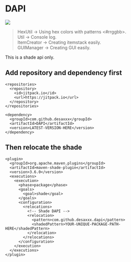 # DAPI
[![](https://jitpack.io/v/desaxxx/DAPI.svg)](https://jitpack.io/#desaxxx/DAPI)

> HexUtil -> Using hex colors with patterns <#rrggbb>.\
Util -> Console log.\
ItemCreator -> Creating itemstack easily.\
GUIManager -> Creating GUI easily.

This is a shade api only.

## Add repository and dependency first
```
<repositories>
  <repository>
    <id>jitpack.io</id>
    <url>https://jitpack.io</url>
  </repository>
</repositories>

<dependency>
  <groupId>com.github.desaxxx</groupId>
  <artifactId>DAPI</artifactId>
  <version>LATEST-VERSION-HERE</version>
</dependency>
```

## Then relocate the shade
```
<plugin>
  <groupId>org.apache.maven.plugins</groupId>
  <artifactId>maven-shade-plugin</artifactId>
  <version>3.6.0</version>
  <executions>
    <execution>
      <phase>package</phase>
      <goals>
        <goal>shade</goal>
      </goals>
      <configuration>
        <relocations>
          <!-- Shade DAPI -->
          <relocation>
            <pattern>com.github.desaxxx.dapi</pattern>
            <shadedPattern>YOUR-UNIQUE-PACKAGE-PATH-HERE</shadedPattern>
          </relocation>
        </relocations>
      </configuration>
    </execution>
  </executions>
</plugin>
```
